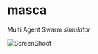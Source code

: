 # masca
Multi Agent Swarm *simulator*

![ScreenShoot](https://github.com/i3a/masca/blob/master/screenshots/01.png)

